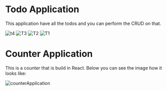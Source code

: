 # Todo Application 
This application have all the todos and you can perform the CRUD on that.

![t4](https://github.com/AshutoshTiwari8291/React-Projects/assets/79495098/d5f49765-b1b6-4a12-9565-b8c9fed3204d)
![T3](https://github.com/AshutoshTiwari8291/React-Projects/assets/79495098/b66e2f55-4e06-4811-a105-2c5835fb4755)
![T2](https://github.com/AshutoshTiwari8291/React-Projects/assets/79495098/005ab665-8528-4ed3-89da-fa3bfb97c07e)
![T1](https://github.com/AshutoshTiwari8291/React-Projects/assets/79495098/93aaff08-f3d4-4db0-81b0-83c475c3c96f)


# Counter Application
This is a counter that is build in React. Below you can see the image how it looks like:<br/>

![counterApplication](https://github.com/AshutoshTiwari8291/React/assets/79495098/080f7ac8-1564-4207-a6c7-5df2b3a26f7e)
